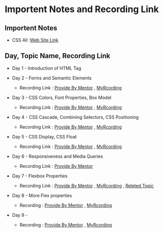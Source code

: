 # Importent Notes and Recording Link 

## Importent Notes
- CSS All :[Web Site Link](https://developer.mozilla.org/en-US/docs/Web/CSS)

## Day, Topic Name, Recording Link
- Day 1 - Introduction of HTML Tag 
- Day 2 - Forms and Semantic Elements
    - Recording Link : [Provide By Mentor](https://www.youtube.com/watch?v=pLkbk4t7iVs) , [MyRcording](https://www.awesomescreenshot.com/video/24103511?key=2bbf757ed2b0f67111935755e7a9b603)

- Day 3 - CSS Colors, Font Properties, Box Model 
    - Recording Link : [Provide By Mentor](https://www.youtube.com/watch?v=Q7ADbsAnwXM) , [MyRcording](https://www.awesomescreenshot.com/video/24139536?key=5b42efc595c85460eab83dabb3db5900)

- Day 4 - CSS Cascade, Combining Selectors, CSS Positioning  
    - Recording Link : [Provide By Mentor](https://www.youtube.com/watch?v=hgqbzJMNGcU) , [MyRcording](https://www.awesomescreenshot.com/video/24175547?key=df3860720f802d0e889c81d3f8b76522)

- Day 5 - CSS Display, CSS Float
    - Recording Link : [Provide By Mentor](https://www.youtube.com/watch?v=3u-qmYh8jJc) , [MyRcording](https://www.awesomescreenshot.com/video/24239952?key=811411c8408b20841e2c4b712d533ac5)

- Day 6 - Responsiveness and Media Queries
    - Recording Link : [Provide By Mentor](https://youtube.com/live/q_ydElZpwGQ?feature=share)

- Day 7 - Flexbox Properties
    - Recording Link : [Provide By Mentor](https://youtube.com/live/2dqlkaex9-M?feature=share) , [MyRcording](https://www.awesomescreenshot.com/video/24311825?key=7b89aff2f1345a6ac3fc6b716ab081d7) , [Releted Topic](https://www.youtube.com/watch?v=-65YXXhJvOE&list=PL0b6OzIxLPbw5xyi8Q6cdR05Gz-0x-vaf&ab_channel=YahooBaba)

- Day 8 - More Flex properties
    - Recording : [Provide By Mentor](https://youtube.com/live/TmsrlLE6WnY?feature=share) , [MyRcording](https://www.awesomescreenshot.com/video/24348587?key=e2f2f574a375f8d3485a4f45fdeaee59)
    
- Day 9 -  
    - Recording : [Provide By Mentor]() , [MyRcording]()
